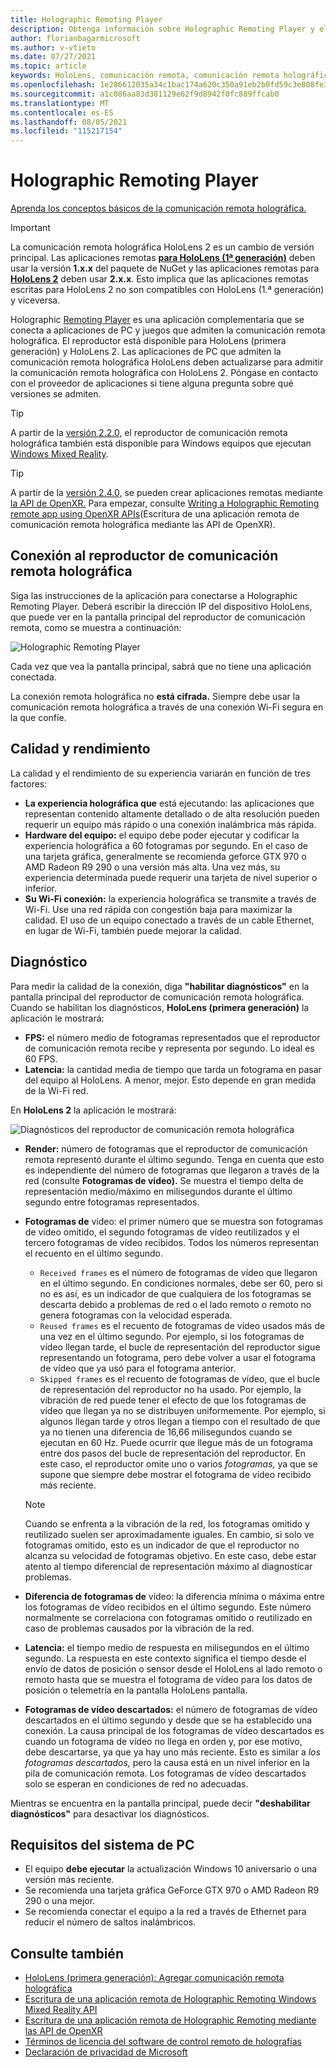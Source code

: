 ```yaml
---
title: Holographic Remoting Player
description: Obtenga información sobre Holographic Remoting Player y el streaming de contenido holográfico desde un equipo a su HoloLens en tiempo real a través de Wi-Fi.
author: florianbagarmicrosoft
ms.author: v-vtieto
ms.date: 07/27/2021
ms.topic: article
keywords: HoloLens, comunicación remota, comunicación remota holográfica, casco de realidad mixta, casco de realidad mixta de Windows, casco de realidad virtual, diagnóstico, rendimiento
ms.openlocfilehash: 1e286612035a34c1bac174a620c350a91eb2b0fd59c3e808fe3a99368e03f43c
ms.sourcegitcommit: a1c086aa83d381129e62f9d8942f0fc889ffcab0
ms.translationtype: MT
ms.contentlocale: es-ES
ms.lasthandoff: 08/05/2021
ms.locfileid: "115217154"
---
```

# <a name="holographic-remoting-player"></a>Holographic Remoting Player

[Aprenda los conceptos básicos de la comunicación remota holográfica.](platform-capabilities-and-apis/holographic-remoting-overview.md)

>[!IMPORTANT]
>La comunicación remota holográfica HoloLens 2 es un cambio de versión principal. Las aplicaciones remotas [ **para HoloLens (1ª generación)**](add-holographic-remoting.md) deben usar la versión **1.x.x** del paquete de NuGet y las aplicaciones remotas para [ **HoloLens 2**](holographic-remoting-create-remote-wmr.md) deben usar **2.x.x**. Esto implica que las aplicaciones remotas escritas para HoloLens 2 no son compatibles con HoloLens (1.ª generación) y viceversa.

Holographic [Remoting Player](https://www.microsoft.com/p/holographic-remoting-player/9nblggh4sv40) es una aplicación complementaria que se conecta a aplicaciones de PC y juegos que admiten la comunicación remota holográfica. El reproductor está disponible para HoloLens (primera generación) y HoloLens 2.  Las aplicaciones de PC que admiten la comunicación remota holográfica HoloLens deben actualizarse para admitir la comunicación remota holográfica con HoloLens 2. Póngase en contacto con el proveedor de aplicaciones si tiene alguna pregunta sobre qué versiones se admiten.

>[!TIP]
>A partir de la [versión 2.2.0,](holographic-remoting-version-history.md#v2.2.0) el reproductor de comunicación remota holográfica también está disponible para Windows equipos que ejecutan [Windows Mixed Reality](../../discover/navigating-the-windows-mixed-reality-home.md).

>[!TIP]
>A partir de la [versión 2.4.0,](holographic-remoting-version-history.md#v2.4.0) se pueden crear aplicaciones remotas mediante [la API de OpenXR.](../native/openxr.md) Para empezar, consulte [Writing a Holographic Remoting remote app using OpenXR APIs](holographic-remoting-create-remote-openxr.md)(Escritura de una aplicación remota de comunicación remota holográfica mediante las API de OpenXR).

## <a name="connecting-to-the-holographic-remoting-player"></a>Conexión al reproductor de comunicación remota holográfica

Siga las instrucciones de la aplicación para conectarse a Holographic Remoting Player. Deberá escribir la dirección IP del dispositivo HoloLens, que puede ver en la pantalla principal del reproductor de comunicación remota, como se muestra a continuación:

![Holographic Remoting Player](images/holographicremotingplayer.png)

Cada vez que vea la pantalla principal, sabrá que no tiene una aplicación conectada.

La conexión remota holográfica no **está cifrada.** Siempre debe usar la comunicación remota holográfica a través de una conexión Wi-Fi segura en la que confíe.

## <a name="quality-and-performance"></a>Calidad y rendimiento

La calidad y el rendimiento de su experiencia variarán en función de tres factores:
* **La experiencia holográfica que** está ejecutando: las aplicaciones que representan contenido altamente detallado o de alta resolución pueden requerir un equipo más rápido o una conexión inalámbrica más rápida.
* **Hardware del equipo:** el equipo debe poder ejecutar y codificar la experiencia holográfica a 60 fotogramas por segundo. En el caso de una tarjeta gráfica, generalmente se recomienda geforce GTX 970 o AMD Radeon R9 290 o una versión más alta. Una vez más, su experiencia determinada puede requerir una tarjeta de nivel superior o inferior.
* **Su Wi-Fi conexión:** la experiencia holográfica se transmite a través de Wi-Fi. Use una red rápida con congestión baja para maximizar la calidad. El uso de un equipo conectado a través de un cable Ethernet, en lugar de Wi-Fi, también puede mejorar la calidad.

## <a name="diagnostics"></a>Diagnóstico

Para medir la calidad de la conexión, diga **"habilitar diagnósticos"** en la pantalla principal del reproductor de comunicación remota holográfica. Cuando se habilitan los diagnósticos, **HoloLens (primera generación)** la aplicación le mostrará:

* **FPS:** el número medio de fotogramas representados que el reproductor de comunicación remota recibe y representa por segundo. Lo ideal es 60 FPS.
* **Latencia:** la cantidad media de tiempo que tarda un fotograma en pasar del equipo al HoloLens. A menor, mejor. Esto depende en gran medida de la Wi-Fi red.

En **HoloLens 2** la aplicación le mostrará:

![Diagnósticos del reproductor de comunicación remota holográfica](images/holographicremotingplayer-diag.png)

* **Render:** número de fotogramas que el reproductor de comunicación remota representó durante el último segundo. Tenga en cuenta que esto es independiente del número de fotogramas que llegaron a través de la red (consulte **Fotogramas de vídeo).** Se muestra el tiempo delta de representación medio/máximo en milisegundos durante el último segundo entre fotogramas representados.

* **Fotogramas de** vídeo: el primer número que se muestra son fotogramas de vídeo omitido, el segundo fotogramas de vídeo reutilizados y el tercero fotogramas de vídeo recibidos. Todos los números representan el recuento en el último segundo.
    * ```Received frames``` es el número de fotogramas de vídeo que llegaron en el último segundo. En condiciones normales, debe ser 60, pero si no es así, es un indicador de que cualquiera de los fotogramas se descarta debido a problemas de red o el lado remoto o remoto no genera fotogramas con la velocidad esperada.
    * ```Reused frames``` es el recuento de fotogramas de vídeo usados más de una vez en el último segundo. Por ejemplo, si los fotogramas de vídeo llegan tarde, el  bucle de representación del reproductor sigue representando un fotograma, pero debe volver a usar el fotograma de vídeo que ya usó para el fotograma anterior.
    * ```Skipped frames``` es el recuento de fotogramas de vídeo, que el bucle de representación del reproductor no ha usado. Por ejemplo, la vibración de red puede tener el efecto de que los fotogramas de vídeo que llegan ya no se distribuyen uniformemente. Por ejemplo, si algunos llegan tarde y otros llegan a tiempo con el resultado de que ya no tienen una diferencia de 16,66 milisegundos cuando se ejecutan en 60 Hz. Puede ocurrir que llegue más de un fotograma entre dos pasos del bucle de representación del reproductor. En este caso, el reproductor omite uno o varios *fotogramas,* ya que se supone que siempre debe mostrar el fotograma de vídeo recibido más reciente.

    >[!NOTE]
    >Cuando se enfrenta a la vibración de la red, los fotogramas omitido y reutilizado suelen ser aproximadamente iguales. En cambio, si solo ve fotogramas omitido, esto es un indicador de que el reproductor no alcanza su velocidad de fotogramas objetivo. En este caso, debe estar atento al tiempo diferencial de representación máximo al diagnosticar problemas.

* **Diferencia de fotogramas de** vídeo: la diferencia mínima o máxima entre los fotogramas de vídeo recibidos en el último segundo. Este número normalmente se correlaciona con fotogramas omitido o reutilizado en caso de problemas causados por la vibración de la red.
* **Latencia:** el tiempo medio de respuesta en milisegundos en el último segundo. La respuesta en este contexto significa el tiempo desde el envío de datos de posición o sensor desde el HoloLens al lado remoto o remoto hasta que se muestra el fotograma de vídeo para los datos de posición o telemetría en la pantalla HoloLens pantalla.
* **Fotogramas de vídeo descartados:** el número de fotogramas de vídeo descartados en el último segundo y desde que se ha establecido una conexión. La causa principal de los fotogramas de vídeo descartados es cuando un fotograma de vídeo no llega en orden y, por ese motivo, debe descartarse, ya que ya hay uno más reciente. Esto es similar a *los fotogramas descartados,* pero la causa está en un nivel inferior en la pila de comunicación remota. Los fotogramas de vídeo descartados solo se esperan en condiciones de red no adecuadas.

Mientras se encuentra en la pantalla principal, puede decir **"deshabilitar diagnósticos"** para desactivar los diagnósticos.

## <a name="pc-system-requirements"></a>Requisitos del sistema de PC
* El equipo **debe ejecutar** la actualización Windows 10 aniversario o una versión más reciente.
* Se recomienda una tarjeta gráfica GeForce GTX 970 o AMD Radeon R9 290 o una mejor.
* Se recomienda conectar el equipo a la red a través de Ethernet para reducir el número de saltos inalámbricos.

## <a name="see-also"></a>Consulte también
* [HoloLens (primera generación): Agregar comunicación remota holográfica](add-holographic-remoting.md)
* [Escritura de una aplicación remota de Holographic Remoting Windows Mixed Reality API](holographic-remoting-create-remote-wmr.md)
* [Escritura de una aplicación remota de Holographic Remoting mediante las API de OpenXR](holographic-remoting-create-remote-openxr.md)
* [Términos de licencia del software de control remoto de holografías](/legal/mixed-reality/microsoft-holographic-remoting-software-license-terms)
* [Declaración de privacidad de Microsoft](https://go.microsoft.com/fwlink/?LinkId=521839)